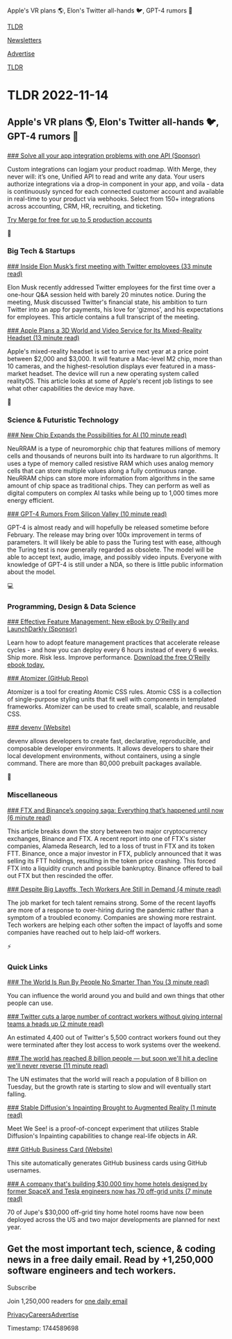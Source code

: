 Apple's VR plans 🌎, Elon's Twitter all-hands 🐦, GPT-4 rumors 🤖

[TLDR](/)

[Newsletters](/newsletters)

[Advertise](https://advertise.tldr.tech/)

[TLDR](/)

# TLDR 2022-11-14

## Apple's VR plans 🌎, Elon's Twitter all-hands 🐦, GPT-4 rumors 🤖

### 

[### Solve all your app integration problems with one API (Sponsor)](https://hubs.li/Q01qNDKN0)

Custom integrations can logjam your product roadmap. With Merge, they never will: it’s one, Unified API to read and write any data. Your users authorize integrations via a drop-in component in your app, and voila - data is continuously synced for each connected customer account and available in real-time to your product via webhooks. Select from 150+ integrations across accounting, CRM, HR, recruiting, and ticketing.

[Try Merge for free for up to 5 production accounts](https://hubs.li/Q01qNDKN0)

📱

### Big Tech & Startups

[### Inside Elon Musk’s first meeting with Twitter employees (33 minute read)](https://www.theverge.com/2022/11/10/23452196/elon-musk-twitter-employee-meeting-q-and-a?utm_source=tldrnewsletter)

Elon Musk recently addressed Twitter employees for the first time over a one-hour Q&A session held with barely 20 minutes notice. During the meeting, Musk discussed Twitter's financial state, his ambition to turn Twitter into an app for payments, his love for 'gizmos', and his expectations for employees. This article contains a full transcript of the meeting.

[### Apple Plans a 3D World and Video Service for Its Mixed-Reality Headset (13 minute read)](https://archive.ph/7E2Ov?utm_source=tldrnewsletter)

Apple's mixed-reality headset is set to arrive next year at a price point between $2,000 and $3,000. It will feature a Mac-level M2 chip, more than 10 cameras, and the highest-resolution displays ever featured in a mass-market headset. The device will run a new operating system called realityOS. This article looks at some of Apple's recent job listings to see what other capabilities the device may have.

🚀

### Science & Futuristic Technology

[### New Chip Expands the Possibilities for AI (10 minute read)](https://www.quantamagazine.org/a-brain-inspired-chip-can-run-ai-with-far-less-energy-20221110/?utm_source=tldrnewsletter)

NeuRRAM is a type of neuromorphic chip that features millions of memory cells and thousands of neurons built into its hardware to run algorithms. It uses a type of memory called resistive RAM which uses analog memory cells that can store multiple values along a fully continuous range. NeuRRAM chips can store more information from algorithms in the same amount of chip space as traditional chips. They can perform as well as digital computers on complex AI tasks while being up to 1,000 times more energy efficient.

[### GPT-4 Rumors From Silicon Valley (10 minute read)](https://archive.ph/e1SRq#selection-1215.83-1221.9?utm_source=tldrnewsletter)

GPT-4 is almost ready and will hopefully be released sometime before February. The release may bring over 100x improvement in terms of parameters. It will likely be able to pass the Turing test with ease, although the Turing test is now generally regarded as obsolete. The model will be able to accept text, audio, image, and possibly video inputs. Everyone with knowledge of GPT-4 is still under a NDA, so there is little public information about the model.

💻

### Programming, Design & Data Science

[### Effective Feature Management: New eBook by O’Reilly and LaunchDarkly (Sponsor)](https://learn.launchdarkly.com/effective-feature-management/?utm_source=tldr&amp;utm_medium=news_pod&amp;utm_campaign=q422_newsletter-tldr&amp;utm_content=efm)

Learn how to adopt feature management practices that accelerate release cycles - and how you can deploy every 6 hours instead of every 6 weeks. Ship more. Risk less. Improve performance. [Download the free O’Reilly ebook today.](https://learn.launchdarkly.com/effective-feature-management/?utm_source=tldr&utm_medium=news_pod&utm_campaign=q422_newsletter-tldr&utm_content=efm)

[### Atomizer (GitHub Repo)](https://github.com/acss-io/atomizer?utm_source=tldrnewsletter)

Atomizer is a tool for creating Atomic CSS rules. Atomic CSS is a collection of single-purpose styling units that fit well with components in templated frameworks. Atomizer can be used to create small, scalable, and reusable CSS.

[### devenv (Website)](https://devenv.sh/?utm_source=tldrnewsletter)

devenv allows developers to create fast, declarative, reproducible, and composable developer environments. It allows developers to share their local development environments, without containers, using a single command. There are more than 80,000 prebuilt packages available.

🎁

### Miscellaneous

[### FTX and Binance’s ongoing saga: Everything that’s happened until now (6 minute read)](https://cointelegraph.com/news/ftx-and-binance-s-ongoing-saga-everything-that-s-happened-until-now?utm_source=tldrnewsletter)

This article breaks down the story between two major cryptocurrency exchanges, Binance and FTX. A recent report into one of FTX's sister companies, Alameda Research, led to a loss of trust in FTX and its token FTT. Binance, once a major investor in FTX, publicly announced that it was selling its FTT holdings, resulting in the token price crashing. This forced FTX into a liquidity crunch and possible bankruptcy. Binance offered to bail out FTX but then rescinded the offer.

[### Despite Big Layoffs, Tech Workers Are Still in Demand (4 minute read)](https://archive.ph/PT4zq?utm_source=tldrnewsletter)

The job market for tech talent remains strong. Some of the recent layoffs are more of a response to over-hiring during the pandemic rather than a symptom of a troubled economy. Companies are showing more restraint. Tech workers are helping each other soften the impact of layoffs and some companies have reached out to help laid-off workers.

⚡

### Quick Links

[### The World Is Run By People No Smarter Than You (3 minute read)](https://www.swyx.io/no-smarter/?utm_source=tldrnewsletter)

You can influence the world around you and build and own things that other people can use.

[### Twitter cuts a large number of contract workers without giving internal teams a heads up (2 minute read)](https://www.cnbc.com/2022/11/13/twitter-suddenly-cuts-large-number-of-contract-workers.html?utm_source=tldrnewsletter)

An estimated 4,400 out of Twitter's 5,500 contract workers found out they were terminated after they lost access to work systems over the weekend.

[### The world has reached 8 billion people — but soon we'll hit a decline we'll never reverse (11 minute read)](https://www.abc.net.au/news/2022-11-13/earths-population-reaches-eight-billion-people/101643854?utm_source=tldrnewsletter)

The UN estimates that the world will reach a population of 8 billion on Tuesday, but the growth rate is starting to slow and will eventually start falling.

[### Stable Diffusion's Inpainting Brought to Augmented Reality (1 minute read)](https://80.lv/articles/stable-diffusion-s-inpainting-brought-to-augmented-reality/?utm_source=tldrnewsletter)

Meet We See! is a proof-of-concept experiment that utilizes Stable Diffusion's Inpainting capabilities to change real-life objects in AR.

[### GitHub Business Card (Website)](https://github-business-card.vercel.app/?utm_source=tldrnewsletter)

This site automatically generates GitHub business cards using GitHub usernames.

[### A company that's building $30,000 tiny home hotels designed by former SpaceX and Tesla engineers now has 70 off-grid units (7 minute read)](https://archive.ph/wP7Ij?utm_source=tldrnewsletter)

70 of Jupe's $30,000 off-grid tiny home hotel rooms have now been deployed across the US and two major developments are planned for next year.

## Get the most important tech, science, & coding news in a free daily email. Read by +1,250,000 software engineers and tech workers.

Subscribe

Join 1,250,000 readers for [one daily email](/api/latest/tech)

[Privacy](/privacy)[Careers](https://jobs.ashbyhq.com/tldr.tech)[Advertise](/tech/advertise)

Timestamp: 1744589698